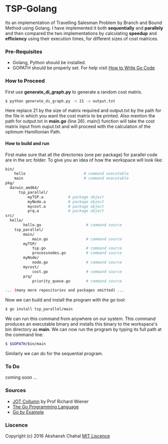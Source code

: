 # TSP-Golang
Its an implementation of Travelling Salesman Problem by Branch and Bound Method using Golang. I have implemented it both **sequentially** and **parallely** and then compared the two implementations by calculating **speedup** and **efficiency** using their execution times, for different sizes of cost matrices.

### Pre-Requisites
- Golang, Python should be installed.
- GOPATH should be properly set. For help visit [How to Write Go Code]

### How to Proceed
First use  **generate_di_graph.py** to generate a random cost matrix.
```sh
$ python generate_di_graph.py -n 21 -o output.txt
```
Here replace 21 by the size of matrix required and output.txt by the path for the file in which you want the cost matrix to be printed. Also mention the path for output.txt in **main.go** (line 26). main() function will take the cost matrix input from ouput.txt and will proceed with the calculation of the optimum Hamiltonian Path.

#### How to build and run

First make sure that all the directories (one per package) for parallel code are in the src folder.
To give you an idea of how the workspace will look like:
```sh
bin/
    hello                          # command executable
    main                           # command executable
pkg/
  darwin_amd64/
      tsp_parallel/
          myTSP.a           # package object
          myNode.a          # package object
          mycost.a          # package object
          prq.a             # package object
src/
  hello/
	    hello.go                    # command source
	tsp_parallel/
	    main/
	        main.go                 # command source
	    myTSP/
	        tsp.go                  # command source
	        processnodes.go         # command source
	    myNode/
	        node.go                 # command source
	    mycost/
	        cost.go                 # command source
	    prq/
	        priority_queue.go       # command source
	        
... (many more repositories and packages omitted) ...    
```	    
Now we can build and install the program with the go tool:
```sh
$ go install tsp_parallel/main
```
We can run this command from anywhere on our system. This command produces an executable binary and installs this binary to the workspace's bin directory as **main**.
We can now run the program by typing its full path at the command line:
```sh
$ $GOPATH/bin/main
```

Similarly we can do for the sequential program.


### To Do
  coming soon ...

### Sources
  - [JOT Collumn] by Prof Richard Wiener
  - [The Go Programming Language]
  - [Go by Example]
  
### Liscence
Copyright (c) 2016 Akshansh Chahal [MIT Liscence]


[Go by Example]: <https://gobyexample.com>
[The Go Programming Language]: <https://golang.org>
[JOT Collumn]: <http://www.jot.fm/issues/issue_2003_07/column8/index.html>
[How to Write Go Code]: <https://golang.org/doc/code.html>
[MIT Liscence]: <https://github.com/AkshanshChahal/TSP-Golang/blob/master/LICENSE>
